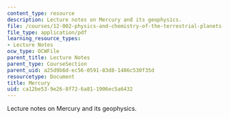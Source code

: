 ```yaml
---
content_type: resource
description: Lecture notes on Mercury and its geophysics.
file: /courses/12-002-physics-and-chemistry-of-the-terrestrial-planets-fall-2008/ca12be539e268f726a811906ec5a6432_MIT12_002f08_lec32.pdf
file_type: application/pdf
learning_resource_types:
- Lecture Notes
ocw_type: OCWFile
parent_title: Lecture Notes
parent_type: CourseSection
parent_uid: a25d9b6d-ec56-0591-83d8-1486c530f35d
resourcetype: Document
title: Mercury
uid: ca12be53-9e26-8f72-6a81-1906ec5a6432
---
```

Lecture notes on Mercury and its geophysics.

